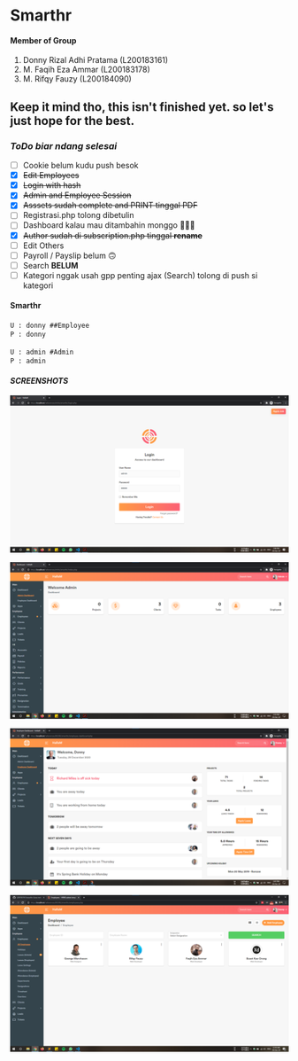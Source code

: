 # Smarthr

#### Member of Group

1.  Donny Rizal Adhi Pratama (L200183161)
2.  M. Faqih Eza Ammar (L200183178)
3.  M. Rifqy Fauzy (L200184090)

## Keep it mind tho, this isn't finished yet. so let's just hope for the best.

### *ToDo biar ndang selesai*
- [ ] Cookie belum kudu push besok
- [x] ~~Edit Employees~~
- [x] ~~Login with hash~~
- [x] ~~Admin and Employee Session~~
- [x] ~~Asssets sudah complete and PRINT tinggal PDF~~
- [ ] Registrasi.php tolong dibetulin
- [ ] Dashboard kalau mau ditambahin monggo 🙏🙏🙏
- [x] ~~Author sudah di subscription.php tinggal **rename**~~
- [ ] Edit Others
- [ ] Payroll / Payslip belum 🙃
- [ ] Search **BELUM**
- [ ] Kategori nggak usah gpp penting ajax (Search) tolong di push si kategori

#### Smarthr

```Login
U : donny ##Employee
P : donny

U : admin #Admin
P : admin

```
#### ***SCREENSHOTS***

![ScreenShot](screenshots/login.png?raw=true "Login")

![Dashboard](screenshots/dashboard.png?raw=true "Admin Dashboard")

![Dashboard](screenshots/clients.png?raw=true "Employee Dashboard")

![Dashboard](screenshots/employees.png?raw=true "Employees List")

